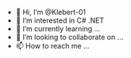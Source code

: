 - 👋 Hi, I’m @Klebert-01
- 👀 I’m interested in C# .NET
- 🌱 I’m currently learning ...
- 💞️ I’m looking to collaborate on ...
- 📫 How to reach me ...

<!---
Klebert-01/Klebert-01 is a ✨ special ✨ repository because its `README.md` (this file) appears on your GitHub profile.
You can click the Preview link to take a look at your changes.
--->
